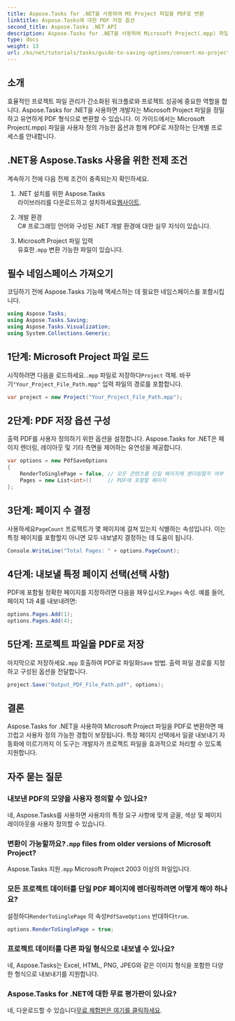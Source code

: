 ```yaml
---
title: Aspose.Tasks for .NET을 사용하여 MS Project 파일을 PDF로 변환
linktitle: Aspose.Tasks에 대한 PDF 저장 옵션
second_title: Aspose.Tasks .NET API
description: Aspose.Tasks for .NET을 사용하여 Microsoft Project(.mpp) 파일을 PDF로 변환하는 방법을 알아보세요. 이 단계별 가이드를 따라 PDF 출력을 사용자 지정하고, 특정 페이지를 선택하고, 일괄 변환을 자동화하세요.
type: docs
weight: 13
url: /ko/net/tutorials/tasks/guide-to-saving-options/convert-ms-project-files-to-pdf/
---
```

## 소개

효율적인 프로젝트 파일 관리가 간소화된 워크플로와 프로젝트 성공에 중요한 역할을 합니다. Aspose.Tasks for .NET을 사용하면 개발자는 Microsoft Project 파일을 정밀하고 유연하게 PDF 형식으로 변환할 수 있습니다. 이 가이드에서는 Microsoft Project(.mpp) 파일을 사용자 정의 가능한 옵션과 함께 PDF로 저장하는 단계별 프로세스를 안내합니다.

## .NET용 Aspose.Tasks 사용을 위한 전제 조건

계속하기 전에 다음 전제 조건이 충족되는지 확인하세요.

1. .NET 설치를 위한 Aspose.Tasks  
    라이브러리를 다운로드하고 설치하세요[웹사이트](https://releases.aspose.com/tasks/net/).

2. 개발 환경  
   C# 프로그래밍 언어와 구성된 .NET 개발 환경에 대한 실무 지식이 있습니다.

3. Microsoft Project 파일 입력  
   유효한`.mpp` 변환 가능한 파일이 있습니다.

## 필수 네임스페이스 가져오기

코딩하기 전에 Aspose.Tasks 기능에 액세스하는 데 필요한 네임스페이스를 포함시킵니다. 

```csharp
using Aspose.Tasks;
using Aspose.Tasks.Saving;
using Aspose.Tasks.Visualization;
using System.Collections.Generic;
```

## 1단계: Microsoft Project 파일 로드

 시작하려면 다음을 로드하세요.`.mpp` 파일로 저장하다`Project` 객체. 바꾸기`"Your_Project_File_Path.mpp"` 입력 파일의 경로를 포함합니다.

```csharp
var project = new Project("Your_Project_File_Path.mpp");
```

## 2단계: PDF 저장 옵션 구성

출력 PDF를 사용자 정의하기 위한 옵션을 설정합니다. Aspose.Tasks for .NET은 페이지 렌더링, 레이아웃 및 기타 측면을 제어하는 유연성을 제공합니다.

```csharp
var options = new PdfSaveOptions
{
    RenderToSinglePage = false, // 모든 콘텐츠를 단일 페이지에 렌더링할지 여부
    Pages = new List<int>()     // PDF에 포함할 페이지
};
```

## 3단계: 페이지 수 결정

 사용하세요`PageCount` 프로젝트가 몇 페이지에 걸쳐 있는지 식별하는 속성입니다. 이는 특정 페이지를 포함할지 아니면 모두 내보낼지 결정하는 데 도움이 됩니다.

```csharp
Console.WriteLine("Total Pages: " + options.PageCount);
```

## 4단계: 내보낼 특정 페이지 선택(선택 사항)

 PDF에 포함될 정확한 페이지를 지정하려면 다음을 채우십시오.`Pages` 속성. 예를 들어, 페이지 1과 4를 내보내려면:

```csharp
options.Pages.Add(1);
options.Pages.Add(4);
```

## 5단계: 프로젝트 파일을 PDF로 저장

마지막으로 저장하세요`.mpp` 호출하여 PDF로 파일화`Save` 방법. 출력 파일 경로를 지정하고 구성된 옵션을 전달합니다.

```csharp
project.Save("Output_PDF_File_Path.pdf", options);
```

## 결론

Aspose.Tasks for .NET을 사용하여 Microsoft Project 파일을 PDF로 변환하면 매끄럽고 사용자 정의 가능한 경험이 보장됩니다. 특정 페이지 선택에서 일괄 내보내기 자동화에 이르기까지 이 도구는 개발자가 프로젝트 파일을 효과적으로 처리할 수 있도록 지원합니다.

## 자주 묻는 질문

### 내보낸 PDF의 모양을 사용자 정의할 수 있나요?
네, Aspose.Tasks를 사용하면 사용자의 특정 요구 사항에 맞게 글꼴, 색상 및 페이지 레이아웃을 사용자 정의할 수 있습니다.

###  변환이 가능할까요?`.mpp` files from older versions of Microsoft Project?
 Aspose.Tasks 지원`.mpp` Microsoft Project 2003 이상의 파일입니다.

### 모든 프로젝트 데이터를 단일 PDF 페이지에 렌더링하려면 어떻게 해야 하나요?
 설정하다`RenderToSinglePage` 의 속성`PdfSaveOptions` 반대하다`true`.

```csharp
options.RenderToSinglePage = true;
```

### 프로젝트 데이터를 다른 파일 형식으로 내보낼 수 있나요?
네, Aspose.Tasks는 Excel, HTML, PNG, JPEG와 같은 이미지 형식을 포함한 다양한 형식으로 내보내기를 지원합니다.

### Aspose.Tasks for .NET에 대한 무료 평가판이 있나요?
 네, 다운로드할 수 있습니다[무료 체험판은 여기를 클릭하세요](https://releases.aspose.com/).
